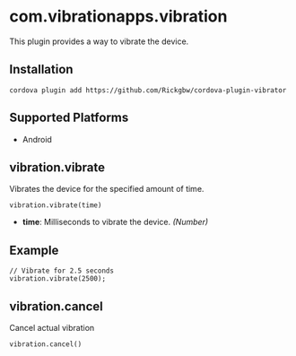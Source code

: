 <!---
    Licensed to the Apache Software Foundation (ASF) under one
    or more contributor license agreements.  See the NOTICE file
    distributed with this work for additional information
    regarding copyright ownership.  The ASF licenses this file
    to you under the Apache License, Version 2.0 (the
    "License"); you may not use this file except in compliance
    with the License.  You may obtain a copy of the License at

      http://www.apache.org/licenses/LICENSE-2.0

    Unless required by applicable law or agreed to in writing,
    software distributed under the License is distributed on an
    "AS IS" BASIS, WITHOUT WARRANTIES OR CONDITIONS OF ANY
    KIND, either express or implied.  See the License for the
    specific language governing permissions and limitations
    under the License.
-->

# com.vibrationapps.vibration

This plugin provides a way to vibrate the device.

## Installation

    cordova plugin add https://github.com/Rickgbw/cordova-plugin-vibrator

## Supported Platforms

- Android

## vibration.vibrate

Vibrates the device for the specified amount of time.

    vibration.vibrate(time)

- __time__: Milliseconds to vibrate the device. _(Number)_


## Example

    // Vibrate for 2.5 seconds
    vibration.vibrate(2500);

## vibration.cancel

Cancel actual vibration

    vibration.cancel()